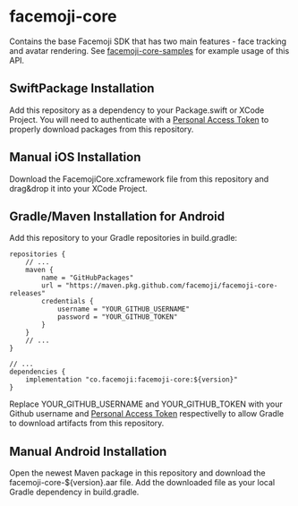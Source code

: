 # facemoji-core

Contains the base Facemoji SDK that has two main features - face tracking and avatar rendering. See [facemoji-core-samples](https://github.com/facemoji/facemoji-core-samples.git) for example usage of this API.

## SwiftPackage Installation
Add this repository as a dependency to your Package.swift or XCode Project. You will need to authenticate with a [Personal Access Token](https://docs.github.com/en/github/authenticating-to-github/keeping-your-account-and-data-secure/creating-a-personal-access-token) to properly download packages from this repository.

## Manual iOS Installation
Download the FacemojiCore.xcframework file from this repository and drag&drop it into your XCode Project.

## Gradle/Maven Installation for Android
Add this repository to your Gradle repositories in build.gradle:
```
repositories {
    // ...
    maven {
        name = "GitHubPackages"
        url = "https://maven.pkg.github.com/facemoji/facemoji-core-releases"
        credentials {
            username = "YOUR_GITHUB_USERNAME"
            password = "YOUR_GITHUB_TOKEN"
        }
    }
    // ...
}

// ...
dependencies {
    implementation "co.facemoji:facemoji-core:${version}"
}
```

Replace YOUR_GITHUB_USERNAME and YOUR_GITHUB_TOKEN with your Github username and [Personal Access Token](https://docs.github.com/en/github/authenticating-to-github/keeping-your-account-and-data-secure/creating-a-personal-access-token) respectivelly to allow Gradle to download artifacts from this repository.

## Manual Android Installation
Open the newest Maven package in this repository and download the facemoji-core-${version}.aar file. Add the downloaded file as your local Gradle dependency in build.gradle.